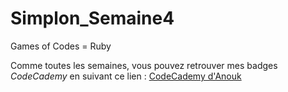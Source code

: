 # Simplon_Semaine4
Games of Codes = Ruby

Comme toutes les semaines, vous pouvez retrouver mes badges *CodeCademy* en suivant ce lien :
[CodeCademy d'Anouk](https://www.codecademy.com/fr/users/textSlayer67095/achievements)
